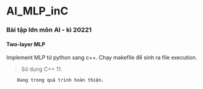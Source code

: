 # AI_MLP_inC

### Bài tập lớn môn AI - kì 20221 
#### Two-layer MLP
Implement MLP từ python sang c++.
Chạy makefile để sinh ra file execution.

> Sử dụng C++ 11.
```sh
    Đang trong quá trình hoàn thiện.
```
